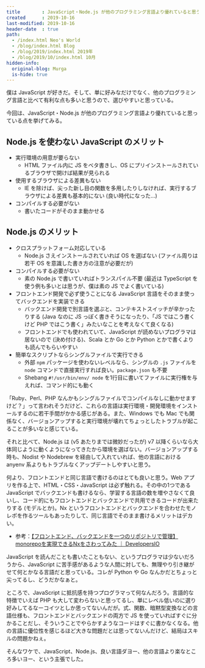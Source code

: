 ```yaml
---
title        : JavaScript・Node.js が他のプログラミング言語より優れていると思う点
created      : 2019-10-16
last-modified: 2019-10-16
header-date  : true
path:
  - /index.html Neo's World
  - /blog/index.html Blog
  - /blog/2019/index.html 2019年
  - /blog/2019/10/index.html 10月
hidden-info:
  original-blog: Murga
  is-hide: true
---
```


僕は JavaScript が好きだ。そして、単に好みなだけでなく、他のプログラミング言語と比べて有利な点も多いと思うので、選びやすいと思っている。

今回は、JavaScript・Node.js が他のプログラミング言語より優れていると思っている点を挙げてみる。

## Node.js を使わない JavaScript のメリット

- 実行環境の用意が要らない
  - HTML ファイル内に JS をベタ書きし、OS にプリインストールされているブラウザで開けば結果が見られる
- 使用するブラウザによる差異もない
  - IE を除けば、尖った新し目の関数を多用したりしなければ、実行するブラウザによる差異も基本的にない (良い時代になった…)
- コンパイルする必要がない
  - 書いたコードがそのまま動かせる

## Node.js のメリット

- クロスプラットフォーム対応している
  - Node.js さえインストールされていれば OS を選ばない (ファイル周りは若干 OS を意識した書き方の注意が必要だが)
- コンパイルする必要がない
  - 素の Node.js で書いていればトランスパイル不要 (最近は TypeScript を使う例も多いとは思うが、僕は素の JS でよく書いている)
- フロントエンド開発で必ず使うことになる JavaScript 言語をそのまま使ってバックエンドを実装できる
  - バックエンド開発で別言語を選ぶと、コンテキストスイッチが辛かったりする (Java なのに JS っぽく書きそうになったり、「JS ではこう書くけど PHP ではこう書く」みたいなことを考えなくて良くなる)
  - フロントエンドでも使われていて、JavaScript が読めないプログラマは居ないので (決め付ける)、Scala とか Go とか Python とかで書くよりも読んでもらいやすい
- 簡単なスクリプトならシングルファイルで実行できる
  - 外部 `npm` パッケージを使わないレベルなら、シングルの `.js` ファイルを `node` コマンドで直接実行すれば良い。`package.json` も不要
  - Shebang `#!/usr/bin/env/ node` を1行目に書いてファイルに実行権を与えれば、コマンド的にも動く

「Ruby、Perl、PHP なんかもシングルファイルでコンパイルなしに動かせますけど？」って言われそうだけど、これらの言語は実行環境・開発環境をインストールするのに若干手間がかかる感じがある。また、Windows でも Mac でも関係なく、バージョンアップすると実行環境が壊れてちょっとしたトラブルが起こることが多いなと感じている。

それと比べて、Node.js は (v5 あたりまでは微妙だったが) v7 以降くらいなら大体同じように動くようになってきたから環境を選ばない。バージョンアップする時も、Nodist や Nodebrew を経由して入れていれば、他の言語における anyenv 系よりもトラブルなくアップデートしやすいと思う。

何より、フロントエンドと同じ言語で書けるのはとても良いと思う。Web アプリを作る上で、HTML・CSS・JavaScript は必ず触れる。その中の1つである JavaScript でバックエンドも書けるなら、学習する言語の数を増やさなくて良いし、コード的にもフロントエンドとバックエンドで共用できるコードが出来たりする (モデルとか)。Nx というフロントエンドとバックエンドを合わせたモノレポを作るツールもあったりして、同じ言語でそのまま書けるメリットはデカい。

- 参考：[【フロントエンド、バックエンドを一つのリポジトリで管理】monorepoを実現できるNxをさわってみた ｜ DevelopersIO](https://dev.classmethod.jp/server-side/monorepo-nx/)

JavaScript を読んだことも書いたこともない、というプログラマは少ないだろうから、JavaScript に苦手感があるような人間に対しても、無理やり引き継がせて何とかなる言語だと思っている。コレが Python や Go なんかだとちょっと尖ってるし、どうだかなぁと。

ところで、JavaScript に抵抗感を持つプログラマって何なんだろう。言語的な特徴でいえば PHP も大して変わらないと思ってるし、単にレベル低いのに選り好みしてるなーコイツとしか思ってないんだが。式、関数、暗黙型変換などの言語仕様も、フロントエンドとバックエンドの両方で JS を使っていればすぐに分かることだし、そういうことでやらかすようなコードはすぐに書かなくなる。他の言語に優位性を感じるほど大きな問題だとは思ってないんだけど、結局はスキルの問題かねぇ。

そんなワケで、JavaScript、Node.js、良い言語ダヨー、他の言語より楽なところ多いヨー、という主張でした。
